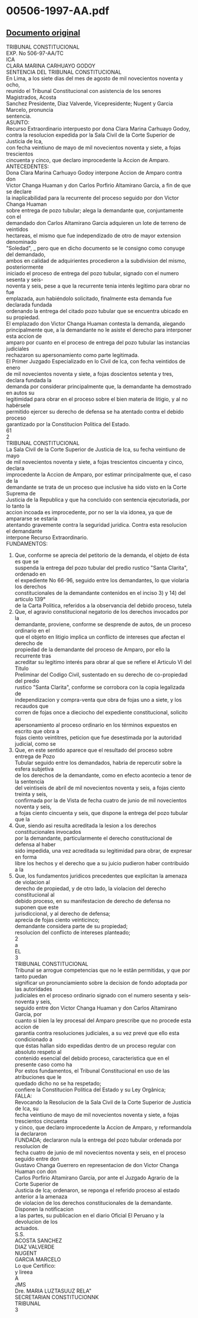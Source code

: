 
00506-1997-AA.pdf
=================
  
[Documento original](https://tc.gob.pe/jurisprudencia/1998/00506-1997-AA.pdf)  
---  
TRIBUNAL CONSTITUCIONAL  
EXP. No 506-97-AA/TC  
ICA  
CLARA MARINA CARHUAYO GODOY  
SENTENCIA DEL TRIBUNAL CONSTITUCIONAL  
En Lima, a los siete dias del mes de agosto de mil novecientos noventa y ocho,  
reunido el Tribunal Constitucional con asistencia de los senores Magistrados, Acosta  
Sanchez Presidente, Diaz Valverde, Vicepresidente; Nugent y Garcia Marcelo, pronuncia  
sentencia.  
ASUNTO:  
Recurso Extraordinario interpuesto por dona Clara Marina Carhuayo Godoy,  
contra la resolucion expedida por la Sala Civil de la Corte Superior de Justicia de Ica,  
con fecha veintiuno de mayo de mil novecientos noventa y siete, a fojas trescientos  
cincuenta y cinco, que declaro improcedente la Accion de Amparo.  
ANTECEDENTES:  
Dona Clara Marina Carhuayo Godoy interpone Accion de Amparo contra don  
Victor Changa Huaman y don Carlos Porfirio Altamirano Garcia, a fin de que se declare  
la inaplicabilidad para la recurrente del proceso seguido por don Victor Changa Huaman  
sobre entrega de pozo tubular; alega la demandante que, conjuntamente con el  
demandado don Carlos Altamirano Garcia adquieren un lote de terreno de veintidos  
hectareas, el mismo que fue independizado de otro de mayor extension denominado  
"Soledad", _ pero que en dicho documento se le consigno como conyuge del demandado,  
ambos en calidad de adquirientes procedieron a la subdivision del mismo, posteriormente  
iniciado el proceso de entrega del pozo tubular, signado con el numero sesenta y seis-  
noventa y seis, pese a que la recurrente tenia interés legitimo para obrar no fue  
emplazada, aun habiéndolo solicitado, finalmente esta demanda fue declarada fundada  
ordenando la entrega del citado pozo tubular que se encuentra ubicado en su propiedad.  
El emplazado don Victor Changa Huaman contesta la demanda, alegando  
principalmente que, a la demandante no le asiste el derecho para interponer esta accion de  
amparo por cuanto en el proceso de entrega del pozo tubular las instancias judiciales  
rechazaron su apersonamiento como parte legitimada.  
El Primer Juzgado Especializado en lo Civil de Ica, con fecha veintidos de enero  
de mil novecientos noventa y siete, a fojas doscientos setenta y tres, declara fundada la  
demanda por considerar principalmente que, la demandante ha demostrado en autos su  
legitimidad para obrar en el proceso sobre el bien materia de litigio, y al no habérsele  
permitido ejercer su derecho de defensa se ha atentado contra el debido proceso  
garantizado por la Constitucion Politica del Estado.  
61  
2  
TRIBUNAL CONSTITUCIONAL  
La Sala Civil de la Corte Superior de Justicia de Ica, su fecha veintiuno de mayo  
de mil novecientos noventa y siete, a fojas trescientos cincuenta y cinco, declara  
improcedente la Accion de Amparo, por estimar principalmente que, el caso de la  
demandante se trata de un proceso que inclusive ha sido visto en la Corte Suprema de  
Justicia de la Republica y que ha concluido con sentencia ejecutoriada, por lo tanto la  
accion incoada es improcedente, por no ser la via idonea, ya que de ampararse se estaria  
atentando gravemente contra la seguridad juridica. Contra esta resolucion el demandante  
interpone Recurso Extraordinario.  
FUNDAMENTOS:  
1. Que, conforme se aprecia del petitorio de la demanda, el objeto de ésta es que se  
suspenda la entrega del pozo tubular del predio rustico "Santa Clarita", ordenado en  
el expediente No 66-96, seguido entre los demandantes, lo que violaria los derechos  
constitucionales de la demandante contenidos en el inciso 3) y 14) del articulo 139°  
de la Carta Politica, referidos a la observancia del debido proceso, tutela  
2. Que, el agravio constitucional negatorio de los derechos invocados por la  
demandante, proviene, conforme se desprende de autos, de un proceso ordinario en el  
que el objeto en litigio implica un conflicto de intereses que afectan el derecho de  
propiedad de la demandante del proceso de Amparo, por ello la recurrente tras  
acreditar su legitimo interés para obrar al que se refiere el Articulo VI del Titulo  
Preliminar del Codigo Civil, sustentado en su derecho de co-propiedad del predio  
rustico "Santa Clarita", conforme se corrobora con la copia legalizada de  
independizacion y compra-venta que obra de fojas uno a siete, y los recaudos que  
corren de fojas once a dieciocho del expediente constitucional, solicito su  
apersonamiento al proceso ordinario en los términos expuestos en escrito que obra a  
fojas ciento veintitres, peticion que fue desestimada por la autoridad judicial, como se  
3. Que, en este sentido aparece que el resultado del proceso sobre entrega de Pozo  
Tubular seguido entre los demandados, habria de repercutir sobre la esfera subjetiva  
de los derechos de la demandante, como en efecto acontecio a tenor de la sentencia  
del veintiseis de abril de mil novecientos noventa y seis, a fojas ciento treinta y seis,  
confirmada por la de Vista de fecha cuatro de junio de mil novecientos noventa y seis,  
a fojas ciento cincuenta y seis, que dispone la entrega del pozo tubular que la  
4. Que, siendo asi resulta acreditada la lesion a los derechos constitucionales invocados  
por la demandante, particularmente el derecho constitucional de defensa al haber  
sido impedida, una vez acreditada su legitimidad para obrar, de expresar en forma  
libre los hechos y el derecho que a su juicio pudieron haber contribuido a la  
5. Que, los fundamentos juridicos precedentes que explicitan la amenaza de violacion al  
derecho de propiedad, y de otro lado, la violacion del derecho constitucional al  
debido proceso, en su manifestacion de derecho de defensa no suponen que este  
jurisdiccional, y al derecho de defensa;  
aprecia de fojas ciento veinticinco;  
demandante considera parte de su propiedad;  
resolucion del conflicto de intereses planteado;  
2  
a  
EL  
3  
TRIBUNAL CONSTITUCIONAL  
Tribunal se arrogue competencias que no le estân permitidas, y que por tanto puedan  
significar un pronunciamiento sobre la decision de fondo adoptada por las autoridades  
judiciales en el proceso ordinario signado con el numero sesenta y seis-noventa y seis,  
seguido entre don Victor Changa Huaman y don Carlos Altamirano Garcia, por  
cuanto si bien la ley procesal del Amparo prescribe que no procede esta accion de  
garantia contra resoluciones judiciales, a su vez prevé que ello esta condicionado a  
que éstas hallan sido expedidas dentro de un proceso regular con absoluto respeto al  
contenido esencial del debido proceso, caracteristica que en el presente caso como ha  
Por estos fundamentos, el Tribunal Constitucional en uso de las atribuciones que le  
quedado dicho no se ha respetado;  
confiere la Constitucion Politica del Estado y su Ley Orgânica;  
FALLA:  
Revocando la Resolucion de la Sala Civil de la Corte Superior de Justicia de Ica, su  
fecha veintiuno de mayo de mil novecientos noventa y siete, a fojas trescientos cincuenta  
y cinco, que declaro improcedente la Accion de Amparo, y reformandola la declararon  
FUNDADA; declararon nula la entrega del pozo tubular ordenada por resolucion de  
fecha cuatro de junio de mil novecientos noventa y seis, en el proceso seguido entre don  
Gustavo Changa Guerrero en representacion de don Victor Changa Huaman con don  
Carlos Porfirio Altamirano Garcia, por ante el Juzgado Agrario de la Corte Superior de  
Justicia de Ica; ordenaron, se reponga el referido proceso al estado anterior a la amenaza  
de violacion de los derechos constitucionales de la demandante. Disponen la notificacion  
a las partes, su publicacion en el diario Oficial El Peruano y la devolucion de los  
actuados.  
S.S.  
ACOSTA SANCHEZ  
DIAZ VALVERDE  
NUGENT  
GARCIA MARCELO  
Lo que Certifico:  
y lireea  
A  
JMS  
Dre. MARIA LUZTASUUZ RELA"  
SECRETARIAN CONSTITUCIONNK  
TRIBUNAL  
3